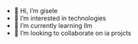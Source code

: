 - 👋 Hi, I’m gisele
- 👀 I’m interested in technologies 
- 🌱 I’m currently learning llm
- 💞️ I’m looking to collaborate on ia projcts


<!---
appsgsm/appsgsm is a ✨ special ✨ repository because its `README.md` (this file) appears on your GitHub profile.
You can click the Preview link to take a look at your changes.
--->
